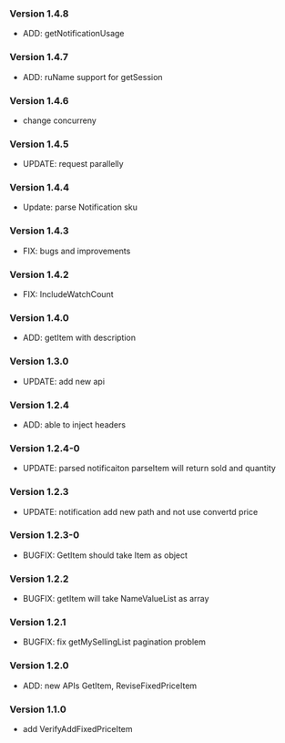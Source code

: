 ### Version 1.4.8
- ADD: getNotificationUsage

### Version 1.4.7
- ADD: ruName support for getSession

### Version 1.4.6
- change concurreny

### Version 1.4.5
- UPDATE: request parallelly

### Version 1.4.4
- Update: parse Notification sku

### Version 1.4.3
- FIX: bugs and improvements

### Version 1.4.2
- FIX: IncludeWatchCount

### Version 1.4.0
- ADD: getItem with description

### Version 1.3.0
- UPDATE: add new api

### Version 1.2.4
- ADD: able to inject headers

### Version 1.2.4-0
- UPDATE: parsed notificaiton parseItem will return sold and quantity

### Version 1.2.3
- UPDATE: notification add new path and not use convertd price

### Version 1.2.3-0
- BUGFIX: GetItem should take Item as object

### Version 1.2.2
- BUGFIX: getItem will take NameValueList as array

### Version 1.2.1
- BUGFIX: fix getMySellingList pagination problem

### Version 1.2.0
- ADD: new APIs GetItem, ReviseFixedPriceItem

### Version 1.1.0
- add VerifyAddFixedPriceItem
